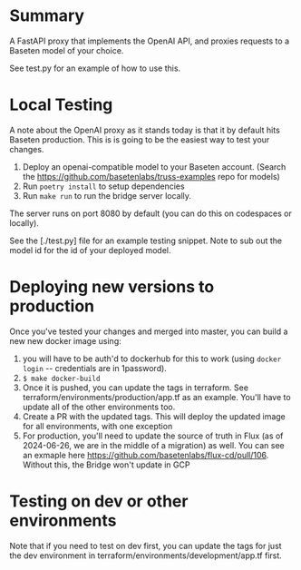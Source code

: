 # Summary

A FastAPI proxy that implements the OpenAI API, and proxies requests to a
Baseten model of your choice.


See test.py for an example of how to use this.

# Local Testing

A note about the OpenAI proxy as it stands today is that it by default hits Baseten production. This
is is going to be the easiest way to test your changes.

1. Deploy an openai-compatible model to your Baseten account. (Search the https://github.com/basetenlabs/truss-examples repo for models)
2. Run `poetry install` to setup dependencies
3. Run `make run` to run the bridge server locally.

The server runs on port 8080 by default (you can do this on codespaces or locally).

See the [./test.py] file for an example testing snippet. Note to sub out the model id for the id of your deployed model.

# Deploying new versions to production

Once you've tested your changes and merged into master, you can build a new new docker image using:


1. you will have to be auth'd to dockerhub for this to work (using `docker login` -- credentials are in 1password).
1. `$ make docker-build`
1. Once it is pushed, you can update the tags in terraform. See terraform/environments/production/app.tf as an example. You'll have to
update all of the other environments too. 
1. Create a PR with the updated tags. This will deploy the updated image for all environments, with one exception
  1. For production, you'll need to update the source of truth in Flux (as of 2024-06-26, we are in the middle of a migration) as well. You can see an exmaple here
https://github.com/basetenlabs/flux-cd/pull/106. Without this, the Bridge won't update in GCP

# Testing on dev or other environments

Note that if you need to test on dev first, you can update the tags for just the dev environment in terraform/environments/development/app.tf
first.
